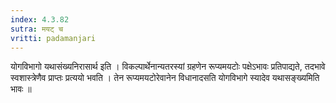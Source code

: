 ```yaml
---
index: 4.3.82
sutra: मयट् च
vritti: padamanjari
---
```


 योगविभागो यथासंख्यनिरासार्थ इति । विकल्पार्थेनान्यतरस्यां ग्रहणेन रूप्यमयटोः पक्षेऽभावः प्रतिपाद्यते, तदभावे स्वशास्त्रेणैव प्राप्तः प्रत्ययो भवति । तेन रूप्यमयटोरेवानेन विधानादसति योगविभागे स्यादेव यथासङ्ख्यमिति भावः ॥